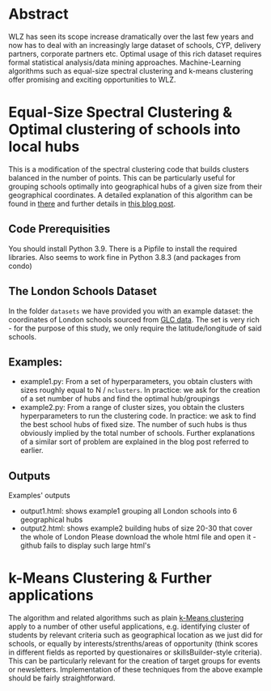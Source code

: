 # Abstract

WLZ has seen its scope increase dramatically over the last few years and now has to deal with an increasingly large dataset of schools, CYP, delivery partners, corporate partners etc. Optimal usage of this rich dataset requires formal statistical analysis/data mining approaches. Machine-Learning algorithms such as equal-size spectral clustering and k-means clustering offer promising and exciting opportunities to WLZ.

# Equal-Size Spectral Clustering & Optimal clustering of schools into local hubs
This is a modification of the spectral clustering code that builds clusters balanced 
in the number of points. This can be particularly useful for grouping schools optimally into geographical hubs of a given size from their geographical coordinates.
A detailed explanation of this algorithm can be found in [there](https://towardsdatascience.com/spectral-clustering-aba2640c0d5b) and further details in [this blog post](https://medium.com/p/cce65c6f9ba3/edit).

## Code Prerequisities
You should install Python 3.9. There is a Pipfile to install the required libraries. Also seems to work fine in Python 3.8.3 (and packages from condo)

## The London Schools Dataset
In the folder `datasets` we have provided you with an example dataset: the coordinates of London schools sourced from [GLC data](https://data.london.gov.uk/dataset/london-schools-atlas). The set is very rich - for the purpose of this study, we only require the latitude/longitude of said schools.

## Examples: 
* example1.py: From a set of hyperparameters, you obtain clusters with sizes roughly equal to N / `nclusters`. In practice: we ask for the creation of a set number of hubs and find the optimal hub/groupings
* example2.py: From a range of cluster sizes, you obtain the clusters hyperparameters to run the clustering code. In practice: we ask to find the best school hubs of fixed size. The number of such hubs is thus obviously implied by the total number of schools.
Further explanations of a similar sort of problem are explained in the blog post referred to earlier.

## Outputs
Examples' outputs
* output1.html: shows example1 grouping all London schools into 6 geographical hubs
* output2.html: shows example2 building hubs of size 20-30 that cover the whole of London
Please download the whole html file and open it - github fails to display such large html's

# k-Means Clustering & Further applications
The algorithm and related algorithms such as plain [k-Means clustering](https://en.wikipedia.org/wiki/K-means_clustering) apply to a number of other useful applications, e.g. identifying cluster of students by relevant criteria such as geographical location as we just did for schools, or equally by interests/strenths/areas of opportunity (think scores in different fields as reported by questionaires or skillsBuilder-style criteria). This can be particularly relevant for the creation of target groups for events or newsletters. Implementation of these techniques from the above example should be fairly straightforward.
